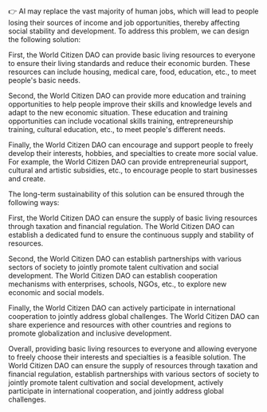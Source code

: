 👉 AI may replace the vast majority of human jobs, which will lead to people losing their sources of income and job opportunities, thereby affecting social stability and development. To address this problem, we can design the following solution:

First, the World Citizen DAO can provide basic living resources to everyone to ensure their living standards and reduce their economic burden. These resources can include housing, medical care, food, education, etc., to meet people's basic needs.

Second, the World Citizen DAO can provide more education and training opportunities to help people improve their skills and knowledge levels and adapt to the new economic situation. These education and training opportunities can include vocational skills training, entrepreneurship training, cultural education, etc., to meet people's different needs.

Finally, the World Citizen DAO can encourage and support people to freely develop their interests, hobbies, and specialties to create more social value. For example, the World Citizen DAO can provide entrepreneurial support, cultural and artistic subsidies, etc., to encourage people to start businesses and create.

The long-term sustainability of this solution can be ensured through the following ways:

First, the World Citizen DAO can ensure the supply of basic living resources through taxation and financial regulation. The World Citizen DAO can establish a dedicated fund to ensure the continuous supply and stability of resources.

Second, the World Citizen DAO can establish partnerships with various sectors of society to jointly promote talent cultivation and social development. The World Citizen DAO can establish cooperation mechanisms with enterprises, schools, NGOs, etc., to explore new economic and social models.

Finally, the World Citizen DAO can actively participate in international cooperation to jointly address global challenges. The World Citizen DAO can share experience and resources with other countries and regions to promote globalization and inclusive development.

Overall, providing basic living resources to everyone and allowing everyone to freely choose their interests and specialties is a feasible solution. The World Citizen DAO can ensure the supply of resources through taxation and financial regulation, establish partnerships with various sectors of society to jointly promote talent cultivation and social development, actively participate in international cooperation, and jointly address global challenges.

